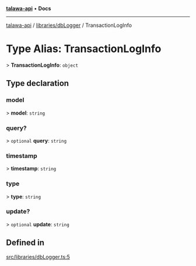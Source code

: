 [**talawa-api**](../../../README.md) • **Docs**

***

[talawa-api](../../../modules.md) / [libraries/dbLogger](../README.md) / TransactionLogInfo

# Type Alias: TransactionLogInfo

\> **TransactionLogInfo**: `object`

## Type declaration

### model

\> **model**: `string`

### query?

\> `optional` **query**: `string`

### timestamp

\> **timestamp**: `string`

### type

\> **type**: `string`

### update?

\> `optional` **update**: `string`

## Defined in

[src/libraries/dbLogger.ts:5](https://github.com/PalisadoesFoundation/talawa-api/blob/d0c167bb942c4778fba221c2cdd27665fc7dbf61/src/libraries/dbLogger.ts#L5)
